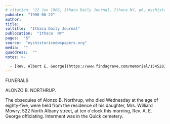 ```yaml
---
# citation: "22 Jun 1906, Ithaca Daily Journal, Ithaca NY, p6, nyshistoricnewspapers.org."
pubdate:  "1906-06-22"
author: 
title: 
voltitle:  "Ithaca Daily Journal"
publocation:  "Ithaca  NY"
pages:  "6"
source:  "nyshistoricnewspapers.org"
media:  ""
quaddress:  ""
notes: >-

  - [Rev. Albert E. George](https://www.findagrave.com/memorial/154528372/albert-e-george) (1856 to 01 Jun 1941).
---
```

FUNERALS

ALONZO B. NORTHRUP.

The obsequies of Alonzo B. Northrup, who died Wednesday at the age of eighty-five, were held from the residence of his daughter, Mrs. Williard Mowry, 522 North Albany street, at ten o'clock this morning, Rev. A. E. George officiating. Interment was in the Quick cemetery.

